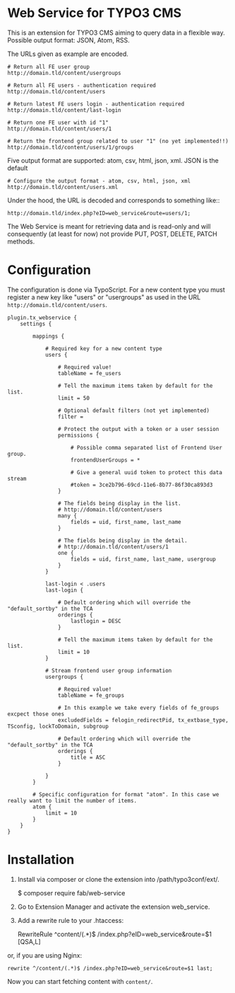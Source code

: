 Web Service for TYPO3 CMS
=========================

This is an extension for TYPO3 CMS aiming to query data in a flexible way. Possible output format: JSON, Atom, RSS.

The URLs given as example are encoded.


	# Return all FE user group
	http://domain.tld/content/usergroups

	# Return all FE users - authentication required
	http://domain.tld/content/users
	
	# Return latest FE users login - authentication required
	http://domain.tld/content/last-login

	# Return one FE user with id "1"
	http://domain.tld/content/users/1

	# Return the frontend group related to user "1" (no yet implemented!!)
	http://domain.tld/content/users/1/groups

Five output format are supported: atom, csv, html, json, xml. JSON is the default

	# Configure the output format - atom, csv, html, json, xml
	http://domain.tld/content/users.xml


Under the hood, the URL is decoded and corresponds to something like::

	http://domain.tld/index.php?eID=web_service&route=users/1;


The Web Service is meant for retrieving data and is read-only and will consequently (at least for now) not provide PUT, POST, DELETE, PATCH methods.


Configuration
=============

The configuration is done via TypoScript. For a new content type you must register a new key like "users" or "usergroups" as used in the URL `http://domain.tld/content/users`.


    plugin.tx_webservice {
        settings {
    
            mappings {
    
                # Required key for a new content type
                users {
    
                    # Required value!
                    tableName = fe_users
    
                    # Tell the maximum items taken by default for the list.
                    limit = 50
    
                    # Optional default filters (not yet implemented)
                    filter =
    
                    # Protect the output with a token or a user session
                    permissions {
    
                        # Possible comma separated list of Frontend User group.
                        frontendUserGroups = *
    
                        # Give a general uuid token to protect this data stream
                        #token = 3ce2b796-69cd-11e6-8b77-86f30ca893d3
                    }
    
                    # The fields being display in the list.
                    # http://domain.tld/content/users
                    many {
                        fields = uid, first_name, last_name
                    }
    
                    # The fields being display in the detail.
                    # http://domain.tld/content/users/1
                    one {
                        fields = uid, first_name, last_name, usergroup
                    }
                }
    
                last-login < .users
                last-login {
    
                    # Default ordering which will override the "default_sortby" in the TCA
                    orderings {
                        lastlogin = DESC
                    }
    
                    # Tell the maximum items taken by default for the list.
                    limit = 10
                }
    
                # Stream frontend user group information
                usergroups {
    
                    # Required value!
                    tableName = fe_groups
    
                    # In this example we take every fields of fe_groups excpect those ones
                    excludedFields = felogin_redirectPid, tx_extbase_type, TSconfig, lockToDomain, subgroup
    
                    # Default ordering which will override the "default_sortby" in the TCA
                    orderings {
                        title = ASC
                    }
    
                }
            }
    
            # Specific configuration for format "atom". In this case we really want to limit the number of items.
            atom {
                limit = 10
            }
        }
    }

Installation
============


1. Install via composer or clone the extension into /path/typo3conf/ext/. 

    $ composer require fab/web-service

2. Go to Extension Manager and activate the extension web_service.
3. Add a rewrite rule to your .htaccess:

    RewriteRule ^content/(.*)$ /index.php?eID=web_service&route=$1 [QSA,L]

or, if you are using Nginx:

    rewrite ^/content/(.*)$ /index.php?eID=web_service&route=$1 last;

Now you can start fetching content with ``content/``.